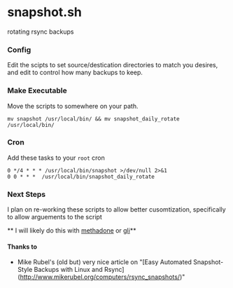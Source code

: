 snapshot.sh
===========

rotating rsync backups

### Config

Edit the scipts to set source/destication directories to match you desires, and edit to control how many backups to keep.


### Make Executable

Move the scripts to somewhere on your path.

    mv snapshot /usr/local/bin/ && mv snapshot_daily_rotate /usr/local/bin/


### Cron

Add these tasks to your `root` cron

    0 */4 * * * /usr/local/bin/snapshot >/dev/null 2>&1
    0 0 * * *  /usr/local/bin/snapshot_daily_rotate

### Next Steps

I plan on re-working these scripts to allow better cusomtization, specifically to allow arguements to the script

** I will likely do this with [methadone](https://github.com/davetron5000/methadone) or [gli](https://github.com/davetron5000/gli)**


#### Thanks to

* Mike Rubel's (old but) very nice article on "[Easy Automated Snapshot-Style Backups with Linux and Rsync] (http://www.mikerubel.org/computers/rsync_snapshots/)"
